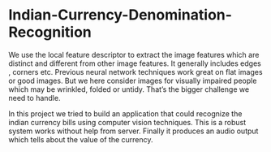 # Indian-Currency-Denomination-Recognition

We use the local feature descriptor to extract the image features which are distinct and different from other image features. It generally includes edges , corners etc. Previous neural network techniques work great on flat images or good images. But we here consider images for visually impaired people which may be wrinkled, folded or untidy. That’s the bigger challenge we need to handle. 


In this project we tried to build an application that could recognize the indian currency bills using computer vision techniques. This is a robust system works without help from server. Finally it produces an audio output which tells about the value of the currency.
